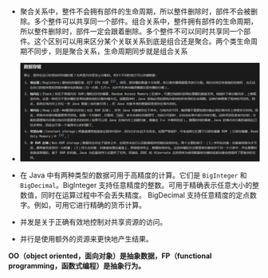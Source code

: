###

- 聚合关系中，整件不会拥有部件的生命周期，所以整件删除时，部件不会被删除。多个整件可以共享同一个部件。组合关系中，整件拥有部件的生命周期，所以整件删除时，部件一定会跟着删除。多个整件不可以同时共享同一个部件。这个区别可以用来区分某个关联关系到底是组合还是聚合。两个类生命周期不同步，则是聚合关系，生命周期同步就是组合关系
- ![image-20230116170852366](../../lei-items/assets/onJava8%E7%BC%96%E7%A8%8B%E6%80%9D%E6%83%B3%E7%AC%94%E8%AE%B0/image-20230116170852366.png)

- 在 Java 中有两种类型的数据可用于高精度的计算。它们是 `BigInteger` 和 `BigDecimal`。BigInteger 支持任意精度的整数。可用于精确表示任意大小的整数值，同时在运算过程中不会丢失精度。 BigDecimal 支持任意精度的定点数字。例如，可用它进行精确的货币计算。

- 并发是关于正确有效地控制对共享资源的访问。
- 并行是使用额外的资源来更快地产生结果。

**OO（object oriented，面向对象）是抽象数据，FP（functional programming，函数式编程）是抽象行为。**